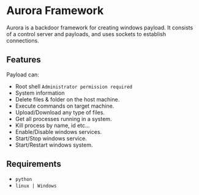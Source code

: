 # Aurora Framework

Aurora is a backdoor framework for creating windows payload. It consists of a control server and payloads, and uses sockets to establish connections.

## Features
Payload can:
- Root shell `Administrator permission required`
- System information
- Delete files & folder on the host machine. 
- Execute commands on target machine.
- Upload/Download any type of files.
- Get all processes running in a system.
- Kill process by name, id etc...
- Enable/Disable windows services.
- Start/Stop windows service.
- Start/Restart windows system.

## Requirements 

- `python`
- `linux | Windows`